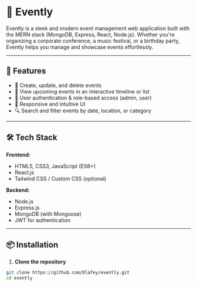 # 🎉 Evently

Evently is a sleek and modern event management web application built with the MERN stack (MongoDB, Express, React, Node.js). Whether you're organizing a corporate conference, a music festival, or a birthday party, Evently helps you manage and showcase events effortlessly.

---

## 🚀 Features

- 📝 Create, update, and delete events
- 📅 View upcoming events in an interactive timeline or list
- 👤 User authentication & role-based access (admin, user)
- 🧭 Responsive and intuitive UI
- 🔍 Search and filter events by date, location, or category

---

## 🛠️ Tech Stack

**Frontend:**

- HTML5, CSS3, JavaScript (ES6+)
- React.js
- Tailwind CSS / Custom CSS (optional)

**Backend:**

- Node.js
- Express.js
- MongoDB (with Mongoose)
- JWT for authentication

---

## 📦 Installation

1. **Clone the repository**
```bash
git clone https://github.com/Olafey/evently.git
cd evently
